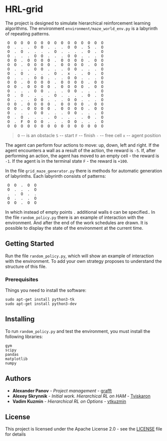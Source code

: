 # HRL-grid


The project is designed to simulate hierarchical reinforcement learning algorithms. The environment `environment/maze_world_env.py` is a labyrinth of repeating patterns.

```
 O  O  O  O  O  O  O  O  O  O  O  O  O  O  O 
 O  .  .  .  O  O  .  .  .  O  O  .  S  .  O 
 O  .  O  .  .  .  .  O  .  .  .  .  O  .  O 
 O  .  .  .  O  O  .  .  .  O  O  .  .  .  O 
 O  O  .  O  O  O  O  .  O  O  O  O  .  O  O 
 O  O  .  O  O  O  O  .  O  O  O  O  .  O  O 
 O  .  .  .  O  O  .  .  .  O  O  .  .  .  O 
 O  .  O  .  .  .  .  O  .  x  .  .  O  .  O 
 O  .  .  .  O  O  .  .  .  O  O  .  .  .  O 
 O  O  .  O  O  O  O  .  O  O  O  O  .  O  O 
 O  O  .  O  O  O  O  .  O  O  O  O  .  O  O 
 O  .  .  .  O  O  .  .  .  O  O  .  .  .  O 
 O  .  O  .  .  .  .  O  .  .  .  .  O  .  O 
 O  .  .  .  O  O  .  .  .  O  O  .  .  .  O 
 O  O  .  O  O  O  O  .  O  O  O  O  .  O  O 
 O  O  .  O  O  O  O  .  O  O  O  O  .  O  O 
 O  .  .  .  O  O  .  .  .  O  O  .  .  .  O 
 O  .  O  .  .  .  .  O  .  .  .  .  O  .  O 
 O  .  F  O  O  O  .  .  .  O  O  .  .  .  O 
 O  O  O  O  O  O  O  O  O  O  O  O  O  O  O 
```





>  `O` -- is an obstacle 
 `S` -- start 
 `F` -- finish 
 `-` -- free cell 
 `x` -- agent position



The agent can perform four actions to move: up, down, left and right.
If the agent encounters a wall as a result of the action, the reward is `-5`.
If, after performing an action, the agent has moved to an empty cell - the reward is `-1`.
If the agent is in the terminal state `F` - the reward is `+100`.

In the file `grid_maze_generator.py` there is methods for automatic generation of labyrinths. Each labyrinth consists of patterns:
```
 O  O  .  O  O   
 O  .  .  .  O  
 .  .  O  .  .
 O  .  .  .  O 
 O  O  .  O  O  
```	  

In which instead of empty points ```.``` additional walls ```O``` can be specified.. 
In the file `random_policy.py` there is an example of interaction with the environment. And after the end of the work schedules are drawn. It is possible to display the state of the environment at the current time.

## Getting Started

Run the file `random_policy.py`, which will show an example of interaction with the environment. To add your own strategy proposes to understand the structure of this file.


### Prerequisites

Things you need to install the software:

```
sudo apt-get install python3-tk
sudo apt-get install python3-dev
```
## Installing

To run `random_policy.py` and test the environment, you must install the following libraries:
```
gym
scipy
pandas
matplotlib
numpy
```

## Authors

* **Alexander Panov** - *Project management* - [grafft](https://github.com/grafft)
* **Alexey Skrynnik** - *Initial work.* *Hierarchical RL on HAM* - [Tviskaron](https://github.com/tviskaron)
* **Vadim Kuzmin** - *Hierarchical RL on Options* - [vtkuzmin](https://github.com/vtkuzmin)


## License

This project is licensed under the Apache License 2.0 - see the [LICENSE](https://choosealicense.com/licenses/apache-2.0/) file for details

